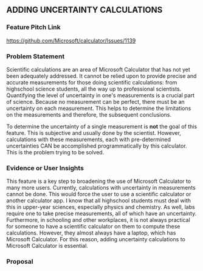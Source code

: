## ADDING UNCERTAINTY CALCULATIONS
<!-- See comments in Markdown for tips on how to use this spec template. -->

<!-- Update with a concise title describing your feature. -->

### Feature Pitch Link
https://github.com/Microsoft/calculator/Issues/1139
<!--
Update this to reference the approved feature pitch, as that is where ongoing discussion will occur.
-->

### Problem Statement
Scientific calculations are an area of Microsoft Calculator that has not yet been adequately addressed. It cannot be relied upon to provide precise and accurate measurements for those doing scientific calculations: from highschool science students, all the way up to professional scientists. Quantifying the level of uncertainty in one's measurements is a crucial part of science. Because no measurement can be perfect, there must be an uncertainty on each measurement. This helps to determine the limitations on the measurements and therefore, the subsequent conclusions. 

To determine the uncertainty of a single measurement is **not** the goal of this feature. This is subjective and usually done by the scientist. However, calculations with these measurements, each with pre-determined uncertainties CAN be accomplished programmatically by this calculator. This is the problem trying to be solved. 
<!--
What problem are we trying to solve? Who"s the target audience? Is there a customer need or pain
point we need to remedy? Is there a business goal or metric we are trying to improve? Do we have a
hypothesis we want to prove or disprove?
--> 

### Evidence or User Insights
This feature is a key step to broadening the use of Microsoft Calculator to many more users. Currently, calculations with uncertainty in measurements cannot be done. This would force the user to use a scientific calculator or another calculator app. I know that all highschool students must deal with this in upper-year sciences, especially physics and chemistry. As well, labs require one to take precise measurements, all of which have an uncertainty. Furthermore, in schooling and other workplaces, it is not always practical for someone to have a scientific calculator on them to compute these calculations. However, they almost always have a laptop, which has Microsoft Calculator. For this reason, adding uncertainty calculations to Microsoft Calculator is essential. 
<!--
Why should we do this? Potential sources of data: Feedback Hub, other GitHub issues, other anecdotes
from listening to customers in person or online, request from another team, telemetry data,
user research, market or competitive research.
-->

### Proposal
The proposal for a solution is to expose this in a setting in the Scientific Mode of the calculator (as opposed to a completely new mode). This new setting would allow users to enter uncertainties along with their measurements. The calculator would then compute the final answer, along with the correct final uncertainty. As well, uncertainties are linked with significant figures (as seen in the high fidelity concept below). This may be combined with that feature as well. 
<!--
How will the solution/feature help us solve the problem?
How will it meet the target audience"s needs? If there are business goals or metrics,
how does this improve them?
-->

### Goals and Non-Goals
* Goals:
   * allow users to do calculations with measurements that have pre-determined uncertainty
   * broaden the user-base and usability of Microsoft Calculator to the scientific community
   * include more complex calculations, reducing the need for an alternate scientific calculator
* NonGoals:
   * this calculator does not tell the user the uncertainty of a single measurement. Those must be subjectively determined by the user. 
<!--
Goals:
What do you want to accomplish with this idea? These are not feature requirements,
but rather broad goals you are trying to accomplish.
-->

<!--
Non-Goals:
What do you want to accomplish with this idea? These are not feature requirements,
but rather broad goals you are trying to accomplish. -->

### Success Criteria
The calculations involving measurements with pre-determined uncertainties must be correct and reliable. 
<!--
How do we measure if things are successful?
What"s the metric/KPI to track? Include proposed success metrics here.
-->

### Feature Requirements
Users will be able to enter a measurement (values). Each of those measurements may also have an uncertainty, that the user will enter in. The user can do mathematical calculations on these: (addition, multiplication, etc.) Then, the calculator will output the correct measurement as well as the correct uncertainty. As well, there should be an option/button to convert the uncertainty from absolute to relative and vice versa (see below for more details) Lastly, the uncertainty will need to be rounded to one or two significant figures, and then the value itself rounded to the number of decimal places in the uncertainty (see below for more details).
<!--
Specific feature requirements or user scenarios.
These typically starts with statements like "User can" or "API supports".
Leave details for next section.
-->

### Feature Details and High-Fidelity Concept
This feature will correctly compute measurements with uncertainties. There are multiple deterministic rules for how to handle these calculations.     
* Types:
Firstly, there are two types of uncertainties: **absolute and relative**. Absolute uncertainties are values that explicitly tell you how uncertain a measurement is, in the same units. An example of 2.0 grams +/- 0.5 grams, is an example of a measurement with an absolute uncertainty. Relative uncertainties are percentages of the original measurement. In the same example, it would be 2.0 grams ± 25%. Microsoft Calculator would need to allow for both types of uncertainties, and deal with the calculations accordingly. As well, the calculator must be able to convert absolute to relative, and vice versa. To convert relative to absolute, one would multiply the relative percentage by the measurement value. To convert absolute to relative, one would divide absolute uncertainty by the measurement, and then multiply by 100%. These calculations include addition/subtraction, multiplication/division, multiplying by a constant, averaging repeated measurements, and powers of a measurement with an uncertainty. 

* **Addition/Subtraction:**
When adding or subtracting measurements with uncertainties, the **absolute uncertainties** must be **added** together. If the measurement included a relative uncertainty, it would first have to be converted to an absolute uncertainty. Then, the uncertainties, along with the measurements, are added together. 
> * 5.0 ± 0.1 mm + 2.0 ± 0.1 mm = 7.0 ± 0.2 mm 
> * 5.0 ± 0.1 mm - 2.0 ± 0.1 mm = 3.0 ± 0.2 mm
* **Multiplication/Division:**

When multiplying or dividing measurements with uncertainties, the **relative uncertainties** are **added**. If the absolute uncertainties are given, the calculator must convert it to relative uncertainty before adding the quantities. The user can then have the option for the final uncertainty to remain in relative uncertainty, or be converted back to absolute. 
> * 5.0 ± 0.1 mm x 2.0 ± 0.1 mm = (5.0 × 2.0) ± ((0.1/5 × 100%) + (0.1/2 × 100%)) = 5.0 ± 2% x 2.0 ± 5% = 10.0 ± 7%
* **Multiplying/Dividing by a Constant**

When multiplying or dividing by a constant, both absolute and relative uncertainties can be handled. A constant can be any number (12, pi, -4)
  * A measurement with an absolute uncertainty
 
  To do this, one would also multiply/divide the uncertainty by the constant. 
  > * 2 × (5.0 ± 0.1 mm ) = 10.0 ± 0.2 mm
  * A measurement with a relative uncertainty
  
  To do this, only the measurement value is multiplied/divided. There is *no change* in uncertainty.
  > * 2 × (5.0 ± 2%) = 10.0 ± 2% (Note: When converted back to absolute uncertainties, it is the same value as above)
* **Averaging Values:**

When finding the average/mean of a number of repeated values, the uncertainty in the average is **one-half** of the range between the maximum and minimum measurements. 
> (5.0 + 4.8 + 5.1 + 5.1 + 5.5 + 4.5) / 6 = 5.0 ± ((5.5-4.5)/2) = 5.0 ± 0.5

* **Powers of an Uncertain Measurement**

To do powers of a measurement with uncertainty, one could simply multiply or divide that measurement a certain number of times. For example 5^2 = 5x5. However, there are limitations to this. First of all, it takes longer to type in the calculator, and thus is not most efficient. As well, the math becomes more complex if there are fractional powers. An alternative way is the one shown here. One must first convert the uncertainties to **relative** uncertainties. Then, the relative uncertainty is multiplied by the number inside the power. 
> * (5 cm ± 5%)^2 = (5^2 ± (2 × 5%)) cm^2 = 25 cm^2 ± 10%
> * (10 m ± 3%)^3 = (10^3 ± (3 × 3%)) m^3 = 1,000 m^3 ± 9%
> * (100 m ± 2%)^0.5 = (100^0.5 ± (0.5 × 2%)) m^0.5 = 10 m^0.5 ± 1%

* **Important Note about Significant Figures**

Experimental uncertainties like these have a specific way of being stated. Some scientists and teachers prefer all these uncertainties to be rounded to **ONE** significant figure. Then, the number of decimal places in the uncertainty (with one significant figure) is the number of decimal places allowed on the *value*
> * 9.81734 ± 0.0287 m/s^2 should be written as 9.82 ± 0.03 m/s^2. The uncertainty is rounded to one significant figure, and then the value itself is rounded to the number of decimal places in the uncertainty. 

In some cases, when the uncertainty is small, two significant digits are allowed in the uncertainty. The rules would be the same. Perhaps the implementation of this would be to allow the user to pick how many significant figures are in the final uncertainty. As well, the rounding of uncertainties to one significant figure would need the implementation of significant figure setting/mode, which could be implemented alongside or including this feature. 



<!--
Show a detailed look at the experience. Make sure you cover all possible flows.
Include any alternative designs that were considered. Call out if strings being used are proposed
or final. Don't forget about edge and error cases. Keep in mind compliance and other quality
considerations. This should take the form of polished design comps and/or screenshots combined
with textual descriptions.
-->

### Appendix
<!--
Phases:
  For larger projects, it may be useful to break the plan into phases (e.g., crawl, walk, run).
  If applicable, detail that plan here.

Risks and Open Issues:
  Call out any open issues, if applicable. Waht's left to solve or agree on?

Resources:
  Include links to any additional documentation or resources, if applicable.
-->https://sciencing.com/how-to-calculate-uncertainty-13710219.html
http://spiff.rit.edu/classes/phys273/uncert/uncert.html
https://web.ics.purdue.edu/~lewicki/physics218/significant
https://www.thestudentroom.co.uk/showthread.php?t=2661762




<!-- REMEMBER: Rename this to README.md before sending out your PR. -->
